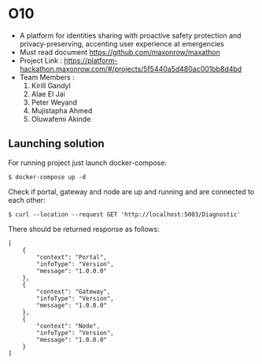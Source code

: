 # O10
- A platform for identities sharing with proactive safety protection and privacy-preserving, accenting user experience at emergencies
- Must read document https://github.com/maxonrow/maxathon
- Project Link : https://platform-hackathon.maxonrow.com/#/projects/5f5440a5d480ac001bb8d4bd
- Team Members :
  1. Kirill Gandyl
  2. Alae El Jai
  3. Peter Weyand
  4. Mujistapha Ahmed
  5. Oluwafemi Akinde

## Launching solution
For running project just launch docker-compose:

```
$ docker-compose up -d 
```

Check if portal, gateway and node are up and running and are connected to each other:
```
$ curl --location --request GET 'http://localhost:5003/Diagnostic'
```

There should be returned response as follows:
```
[
    {
        "context": "Portal",
        "infoType": "Version",
        "message": "1.0.0.0"
    },
    {
        "context": "Gateway",
        "infoType": "Version",
        "message": "1.0.0.0"
    },
    {
        "context": "Node",
        "infoType": "Version",
        "message": "1.0.0.0"
    }
]
```